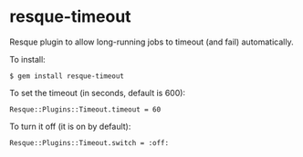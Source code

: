 resque-timeout
====

Resque plugin to allow long-running jobs to timeout (and fail) automatically.

To install:

    $ gem install resque-timeout

To set the timeout (in seconds, default is 600):

    Resque::Plugins::Timeout.timeout = 60

To turn it off (it is on by default):

    Resque::Plugins::Timeout.switch = :off:
